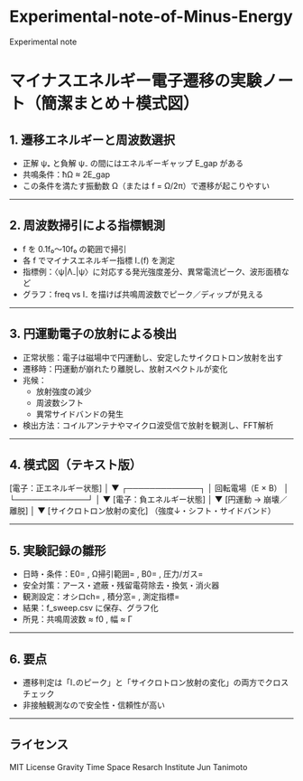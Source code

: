 # Experimental-note-of-Minus-Energy
Experimental note



# マイナスエネルギー電子遷移の実験ノート（簡潔まとめ＋模式図）

## 1. 遷移エネルギーと周波数選択
- 正解 ψ₊ と負解 ψ₋ の間にはエネルギーギャップ E_gap がある  
- 共鳴条件：ħΩ ≈ 2E_gap  
- この条件を満たす振動数 Ω（または f = Ω/2π）で遷移が起こりやすい  

---

## 2. 周波数掃引による指標観測
- f を 0.1f₀〜10f₀ の範囲で掃引  
- 各 f でマイナスエネルギー指標 I₋(f) を測定  
- 指標例：〈ψ|Λ₋|ψ〉に対応する発光強度差分、異常電流ピーク、波形面積など  
- グラフ：freq vs I₋ を描けば共鳴周波数でピーク／ディップが見える  

---

## 3. 円運動電子の放射による検出
- 正常状態：電子は磁場中で円運動し、安定したサイクロトロン放射を出す  
- 遷移時：円運動が崩れたり離脱し、放射スペクトルが変化  
- 兆候：
  - 放射強度の減少
  - 周波数シフト
  - 異常サイドバンドの発生  
- 検出方法：コイルアンテナやマイクロ波受信で放射を観測し、FFT解析  

---

## 4. 模式図（テキスト版）

[電子：正エネルギー状態] │ ▼ ┌─────────────┐ │   回転電場（E × B）   │ └─────────────┘ │ ▼ [電子：負エネルギー状態] │ ▼ [円運動 → 崩壊／離脱] │ ▼ [サイクロトロン放射の変化] （強度↓・シフト・サイドバンド）

---

## 5. 実験記録の雛形
- 日時・条件：E0= , Ω掃引範囲= , B0= , 圧力/ガス=  
- 安全対策：アース・遮蔽・残留電荷除去・換気・消火器  
- 観測設定：オシロch= , 積分窓= , 測定指標=  
- 結果：f_sweep.csv に保存、グラフ化  
- 所見：共鳴周波数 ≈ f0 , 幅 ≈ Γ  

---

## 6. 要点
- 遷移判定は「I₋のピーク」と「サイクロトロン放射の変化」の両方でクロスチェック  
- 非接触観測なので安全性・信頼性が高い  

---

## ライセンス
MIT License
Gravity Time Space Resarch Institute
Jun Tanimoto
